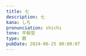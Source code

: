 ```yaml
---
title: 七
description: 七
kana: しち
pronunciation: shichi
tone: 平板型
type: 数
pubDate: 2024-06-25 00:00:07
---
```

